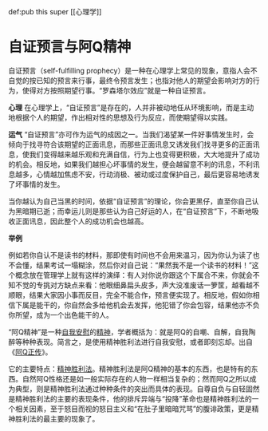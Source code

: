 def:pub this super [[心理学]]


# 自证预言与阿Q精神

自证预言（self-fulfilling prophecy）是一种在心理学上常见的现象，意指人会不自觉的按已知的预言来行事，最终令预言发生；也指对他人的期望会影响对方的行为，使得对方按照期望行事。“罗森塔尔效应”就是一种自证预言。

**心理**
在心理学上，“自证预言”是存在的，人并非被动地任从环境影响，而是主动地根据个人的期望，作出相对性的思想及行为反应，而使期望得以实践。

**运气**
“自证预言”亦可作为运气的成因之一。当我们渴望某一件好事情发生时，会倾向于找寻符合该期望的正面讯息，而那些正面讯息又诱发我们找寻更多的正面讯息，使我们变得越来越乐观和充满自信，行为上也变得更积极，大大地提升了成功的机会。相反地，如果我们越担心坏事情的发生，便会越留意不利的讯息，不利讯息越多，心情越加焦虑不安，行动消极、被动或过度保护自己，最后更容易地诱发了坏事情的发生。

当你越认为自己当黑的时间，依据“自证预言”的理论，你会更黑仔，直至你自己认为黑暗期已逝；而幸运儿则是那些认为自己好运的人，在“自证预言”下，不断地吸收正面讯息，因此整个人的成功机会也越高。

**举例**

例如若你自认不是读书的材料，那即使有时间也不会用来温习，因为你认为读了也不会懂，结果考试一塌糊涂，然后你对自己说：“果然我不是一个读书的材料！”这个概念放在管理学上就有这样的演绎：有人对你说你跟这个下属合不来，你就会不知不觉的专挑对方缺点来看：他眼细鼻扁头皮多，声大没准废话一箩筐，越看越不顺眼，结果大家因小事而反目，完全不能合作，预言便实现了。相反地，假如你相信下属是能干的，你自然会多给他机会去发挥，他犯错了你会包容，结果他亦不负你所望，成为一个出色能干的人。





“阿Q精神”是一种[自我安慰](https://baike.baidu.com/item/%E8%87%AA%E6%88%91%E5%AE%89%E6%85%B0/4670464)的[精神](https://baike.baidu.com/item/%E7%B2%BE%E7%A5%9E/18441)，学者概括为：就是阿Q的自嘲、自解，自我陶醉等种种表现。简言之，是使用精神胜利法进行自我安慰，或者即刻忘却。出自《[阿Q正传](https://baike.baidu.com/item/%E9%98%BFQ%E6%AD%A3%E4%BC%A0/448)》。

它的主要特点：[精神胜利法](https://baike.baidu.com/item/%E7%B2%BE%E7%A5%9E%E8%83%9C%E5%88%A9%E6%B3%95/2262553)。精神胜利法是阿Q精神的基本的东西，也是特有的东西。自然阿Q性格还是如一般实际存在的人物一样相当复杂的；然而阿Q之所以成为典型，则是精神胜利法通过种种条件的突出而具体的表现。自尊自负与自轻固然是精神胜利法的主要的表现条件，他的排斥异端与“投降”革命也是精神胜利法的一个相关因素，至于怒目而视的怒目主义和“在肚子里暗暗咒骂”的腹诽政策，更是精神胜利法的最主要的现象了。